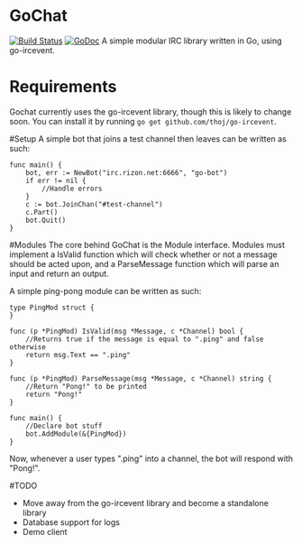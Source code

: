 # GoChat
[![Build Status](https://travis-ci.org/Luminarys/GoChat.svg?branch=master)](https://travis-ci.org/Luminarys/GoChat) [![GoDoc](https://godoc.org/github.com/Luminarys/gochat?status.png)](https://godoc.org/github.com/Luminarys/gochat) 
A simple modular IRC library written in Go, using go-ircevent.

# Requirements
Gochat currently uses the go-ircevent library, though this is likely to change soon. You can install it by running `go get github.com/thoj/go-ircevent`.

#Setup
A simple bot that joins a test channel then leaves can be written as such:
```
func main() {
    bot, err := NewBot("irc.rizon.net:6666", "go-bot")
    if err != nil {
        //Handle errors
    }
    c := bot.JoinChan("#test-channel")
    c.Part()
    bot.Quit()
}
```

#Modules
The core behind GoChat is the Module interface. Modules must implement a IsValid function which will check whether or not a message should be acted upon, and a ParseMessage function which will parse an input and return an output.


A simple ping-pong module can be written as such:
```
type PingMod struct {
}

func (p *PingMod) IsValid(msg *Message, c *Channel) bool {
    //Returns true if the message is equal to ".ping" and false otherwise
    return msg.Text == ".ping"
}

func (p *PingMod) ParseMessage(msg *Message, c *Channel) string {
    //Return "Pong!" to be printed
    return "Pong!"
}

func main() {
    //Declare bot stuff
    bot.AddModule(&{PingMod}) 
}

```
Now, whenever a user types ".ping" into a channel, the bot will respond with "Pong!".

#TODO
* Move away from the go-ircevent library and become a standalone library
* Database support for logs
* Demo client
